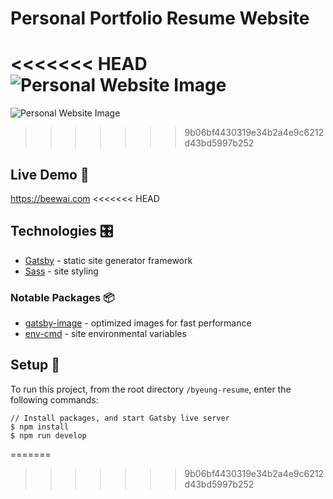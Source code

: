 # Personal Portfolio Resume Website

<<<<<<< HEAD
![Personal Website Image](https://cdn.dribbble.com/users/2717568/screenshots/6599629/byeungresume-small.jpg)
=======
![Personal Website Image](https://photos.app.goo.gl/VnsK7Sexof82SC4s6)
>>>>>>> 9b06bf4430319e34b2a4e9c6212d43bd5997b252

## Live Demo 🚀

https://beewai.com
<<<<<<< HEAD

## Technologies 🎛

- [Gatsby](https://www.gatsbyjs.org/) - static site generator framework
- [Sass](https://sass-lang.com/) - site styling

### Notable Packages 📦

- [gatsby-image](https://www.gatsbyjs.org/packages/gatsby-image/) - optimized images for fast performance
- [env-cmd](https://www.npmjs.com/package/env-cmd) - site environmental variables

## Setup 🧱

To run this project, from the root directory `/byeung-resume`, enter the following commands:

```
// Install packages, and start Gatsby live server
$ npm install
$ npm run develop
```
=======
>>>>>>> 9b06bf4430319e34b2a4e9c6212d43bd5997b252
